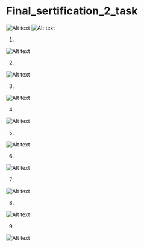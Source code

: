 # Final_sertification_2_task


![Alt text](image-01.png)
![Alt text](image-02.png)

1. 
![Alt text](image-1.png)

2. 
![Alt text](image-2.png)

3. 
![Alt text](image-3.png)

4. 
![Alt text](image-4.png)

5. 
![Alt text](image-5.png)

6. 
![Alt text](image-6.png)

7. 
![Alt text](image-7.png)

8. 
![Alt text](image-8.png)

9. 
![Alt text](image-9.png)

